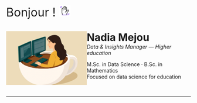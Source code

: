 <p style="font-size: 32px;">
  Bonjour !
   <img src="assets/img/profile/wave.gif" alt="Hi" width="32" />
</p>

<img src="assets/img/profile/icon_presentation.png" alt="Portrait de Nadia Mejou" width="220" align="left">

<h1 style="margin:0;">Nadia Mejou</h1>
<em>Data & Insights Manager — Higher education</em>

<p>
  M.Sc. in Data Science · B.Sc. in Mathematics<br>
  Focused on data science for education
</p>

<br clear="left">

<hr>
